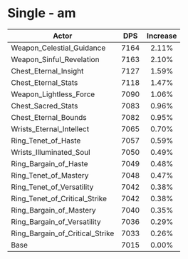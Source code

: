 # Single - am
| Actor | DPS | Increase |
|---|:---:|:---:|
|Weapon_Celestial_Guidance|7164|2.11%|
|Weapon_Sinful_Revelation|7163|2.10%|
|Chest_Eternal_Insight|7127|1.59%|
|Chest_Eternal_Stats|7118|1.47%|
|Weapon_Lightless_Force|7090|1.06%|
|Chest_Sacred_Stats|7083|0.96%|
|Chest_Eternal_Bounds|7082|0.95%|
|Wrists_Eternal_Intellect|7065|0.70%|
|Ring_Tenet_of_Haste|7057|0.59%|
|Wrists_Illuminated_Soul|7050|0.49%|
|Ring_Bargain_of_Haste|7049|0.48%|
|Ring_Tenet_of_Mastery|7048|0.47%|
|Ring_Tenet_of_Versatility|7042|0.38%|
|Ring_Tenet_of_Critical_Strike|7042|0.38%|
|Ring_Bargain_of_Mastery|7040|0.35%|
|Ring_Bargain_of_Versatility|7036|0.29%|
|Ring_Bargain_of_Critical_Strike|7033|0.26%|
|Base|7015|0.00%|
